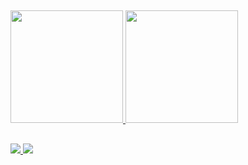 ##

<div>
  <a href="https://github.com/zkBlessed/">
    <picture>
      <source 
        srcset="https://github-readme-stats.vercel.app/api?username=zkBlessed&show_icons=true&theme=tokyonight"
        media="(prefers-color-scheme: dark)"
      />
      <source
        srcset="https://github-readme-stats.vercel.app/api?username=zkBlessed&show_icons=true"
        media="(prefers-color-scheme: light), (prefers-color-scheme: no-preference)"
      />
      <img height="180em" src="https://github-readme-stats.vercel.app/api?username=zkBlessed&show_icons=true" />
    </picture>
    <picture>
      <source 
        srcset="https://github-readme-stats.vercel.app/api/top-langs?username=zkBlessed&layout=compact&langs_count=16&theme=tokyonight"
        media="(prefers-color-scheme: dark)"
      />
      <source
        srcset="https://github-readme-stats.vercel.app/api/top-langs?username=zkBlessed&layout=compact&langs_count=16"
        media="(prefers-color-scheme: light), (prefers-color-scheme: no-preference)"
      />
      <img height="180em" src="https://github-readme-stats.vercel.app/api/top-langs?username=zkBlessed&layout=compact&langs_count=16" />
    </picture>
  <a/>
<div>

##
  
<div>
  <a href="https://github.com/zkBlessed/calculator-app">
    <picture>
      <source 
        srcset="https://github-readme-stats.vercel.app/api/pin/?username=zkBlessed&repo=calculator-app&theme=tokyonight"
        media="(prefers-color-scheme: dark)"
      />
      <source
        srcset="https://github-readme-stats.vercel.app/api/pin/?username=zkBlessed&repo=calculator-app"
        media="(prefers-color-scheme: light), (prefers-color-scheme: no-preference)"
      />
      <img src="https://github-readme-stats.vercel.app/api/pin/?username=zkBlessed&repo=calculator-app" />
    </picture>
  </a>
  <a href="https://github.com/zkBlessed/zkBlessed">
    <picture>
      <source 
        srcset="https://github-readme-stats.vercel.app/api/pin/?username=zkBlessed&repo=zkBlessed&theme=tokyonight"
        media="(prefers-color-scheme: dark)"
      />
      <source
        srcset="https://github-readme-stats.vercel.app/api/pin/?username=zkBlessed&repo=zkBlessed"
        media="(prefers-color-scheme: light), (prefers-color-scheme: no-preference)"
      />
      <img src="https://github-readme-stats.vercel.app/api/pin/?username=zkBlessed&repo=zkBlessed" />
    </picture>
  </a>
</div>
  
##
